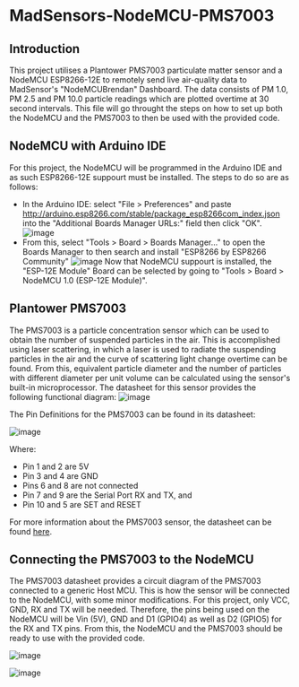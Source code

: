 # MadSensors-NodeMCU-PMS7003

## Introduction
This project utilises a Plantower PMS7003 particulate matter sensor and a NodeMCU ESP8266-12E to remotely send live air-quality data to MadSensor's "NodeMCUBrendan" Dashboard. The data consists of PM 1.0, PM 2.5 and PM 10.0 particle readings which are plotted overtime at 30 second intervals. This file will go throught the steps on how to set up both the NodeMCU and the PMS7003 to then be used with the provided code.

## NodeMCU with Arduino IDE
For this project, the NodeMCU will be programmed in the Arduino IDE and as such ESP8266-12E suppourt must be installed. The steps to do so are as follows:
- In the Arduino IDE: select "File > Preferences" and paste <http://arduino.esp8266.com/stable/package_esp8266com_index.json> into the "Additional Boards Manager URLs:" field then click "OK".
![image](https://user-images.githubusercontent.com/49784557/111945605-1e6abc00-8b2e-11eb-8752-3b1e4bd85be9.png)
- From this, select "Tools > Board > Boards Manager..." to open the Boards Manager to then search and install "ESP8266 by ESP8266 Community"
![image](https://user-images.githubusercontent.com/49784557/111949097-35141180-8b34-11eb-961e-af17a872858a.png)
Now that NodeMCU suppourt is installed, the "ESP-12E Module" Board can be selected by going to "Tools > Board > NodeMCU 1.0 (ESP-12E Module)".

## Plantower PMS7003
The PMS7003 is a particle concentration sensor which can be used to obtain the number of suspended particles in the air. This is accomplished using laser scattering, in which a laser is used to radiate the suspending particles in the air and the curve of scattering light change overtime can be found. From this, equivalent particle diameter and the number of particles with different diameter per unit volume can be calculated using the sensor's built-in microprocessor. The datasheet for this sensor provides the following functional diagram:
![image](https://user-images.githubusercontent.com/49784557/111959957-3dc01400-8b43-11eb-89e6-76f510b0dc74.png)

The Pin Definitions for the PMS7003 can be found in its datasheet:

![image](https://user-images.githubusercontent.com/49784557/111960871-6563ac00-8b44-11eb-892d-cef19db42e58.png)

Where:
- Pin 1 and 2 are 5V
- Pin 3 and 4 are GND
- Pins 6 and 8 are not connected
- Pin 7 and 9 are the Serial Port RX and TX, and
- Pin 10 and 5 are SET and RESET 

For more information about the PMS7003 sensor, the datasheet can be found [here](https://download.kamami.com/p564008-p564008-PMS7003%20series%20data%20manua_English_V2.5.pdf).

## Connecting the PMS7003 to the NodeMCU
The PMS7003 datasheet provides a circuit diagram of the PMS7003 connected to a generic Host MCU. This is how the sensor will be connected to the NodeMCU, with some minor modifications. For this project, only VCC, GND, RX and TX will be needed. Therefore, the pins being used on the NodeMCU will be Vin (5V), GND and D1 (GPIO4) as well as D2 (GPIO5) for the RX and TX pins. From this, the NodeMCU and the PMS7003 should be ready to use with the provided code.

![image](https://user-images.githubusercontent.com/49784557/111967222-e4101780-8b4b-11eb-9d5e-29a14caffb67.png)

![image](https://user-images.githubusercontent.com/49784557/111967713-7adcd400-8b4c-11eb-8498-7f48905b4c9f.png)
